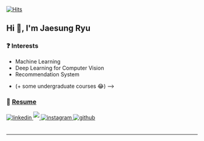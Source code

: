 [![Hits](https://hits.seeyoufarm.com/api/count/incr/badge.svg?url=https%3A%2F%2Fgithub.com%2FHaebuk&count_bg=%23FF55DB&title_bg=%23555555&icon=&icon_color=%23A44A97&title=hits&edge_flat=false)](https://hits.seeyoufarm.com)

  

## Hi 👋, I'm Jaesung Ryu  
  


<!--
 
-->


### ❓ Interests  
- Machine Learning
- Deep Learning for Computer Vision
- Recommendation System



<!-- ### 🌱 Study now  
- [Recommendation System](https://github.com/Haebuk/recommendation)
- [Algorithms for Coding Test](https://github.com/Haebuk/algorithms)
<!-- - [SQL](https://github.com/Haebuk/sql) -->
- (+ some undergraduate courses 😂) -->
  
### 📝 [Resume](https://valley-homburg-f2d.notion.site/Kade-1c0762fa6d7043508420fc878a7db37e)
  

<a href="https://linkedin.com/in/jaesungryu/" target="_blank">
<img src=https://img.shields.io/badge/linkedin-%231E77B5.svg?&style=for-the-badge&logo=linkedin&logoColor=white alt=linkedin style="margin-bottom: 5px;" />
</a>
<a href="https://dacon.io/myprofile/420590/home" target="_blank">
<img src=https://img.shields.io/badge/-DACON%20-%23002648?style=for-the-badge&logo=dacon style="margin-bottom: 5px;" />
</a>

<a href="https://www.instagram.com/kade.data/" target="_blank">
<img src=https://img.shields.io/badge/instagram-E4405F.svg?&style=for-the-badge&logo=instagram&logoColor=white alt=instagram style="margin-bottom: 5px;" />
</a>
<!--
<a href="https://www.kaggle.com/haebuk" target="_blank">
<img src=https://img.shields.io/badge/kaggle-%2344BAE8.svg?&style=for-the-badge&logo=kaggle&logoColor=white alt=kaggle style="margin-bottom: 5px;" />
</a>
<a href="https://www.facebook.com/JSRYU9261" target="_blank">
<img src=https://img.shields.io/badge/facebook-%232E87FB.svg?&style=for-the-badge&logo=facebook&logoColor=white alt=facebook style="margin-bottom: 5px;" />
</a>
-->  
<a href="https://github.com/Haebuk" target="_blank">
<img src=https://img.shields.io/badge/github-%2324292e.svg?&style=for-the-badge&logo=github&logoColor=white alt=github style="margin-bottom: 5px;" />
</a>  

<!--
-->  

<br/>  


<br />

----
